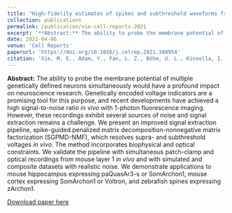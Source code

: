 ```yaml
---
title: "High-fidelity estimates of spikes and subthreshold waveforms from 1-photon voltage imaging in vivo"
collection: publications
permalink: /publication/xie-cell-reports-2021
excerpt: '**Abstract:** The ability to probe the membrane potential of multiple genetically defined neurons simultaneously would have a profound impact on neuroscience research. Genetically encoded voltage indicators are a promising tool for this purpose, and recent developments have achieved a high signal-to-noise ratio _in vivo_ with 1-photon fluorescence imaging. However, these recordings exhibit several sources of noise and signal extraction remains a challenge. We present an improved signal extraction pipeline, spike-guided penalized matrix decomposition-nonnegative matrix factorization (SGPMD-NMF), which resolves supra- and subthreshold voltages _in vivo_. The method incorporates biophysical and optical constraints. We validate the pipeline with simultaneous patch-clamp and optical recordings from mouse layer 1 _in vivo_ and with simulated and composite datasets with realistic noise. We demonstrate applications to mouse hippocampus expressing paQuasAr3-s or SomArchon1, mouse cortex expressing SomArchon1 or Voltron, and zebrafish spines expressing zArchon1.'
date: 2021-04-06
venue: 'Cell Reports'
paperurl: 'https://doi.org/10.1016/j.celrep.2021.108954'
citation: 'Xie, M. E., Adam, Y., Fan, L. Z., Böhm, U. L., Kinsella, I., Zhou, D., Rozsa, M., Singh, A., Svoboda, K., Paninski, L., Cohen A. E. (2021). &quot;High-fidelity estimates of spikes and subthreshold waveforms from 1-photon voltage imaging in vivo&quot; <i>Cell Reports</i> 35(1), 108954.'
---
```


**Abstract:** The ability to probe the membrane potential of multiple genetically defined neurons simultaneously would have a profound impact on neuroscience research. Genetically encoded voltage indicators are a promising tool for this purpose, and recent developments have achieved a high signal-to-noise ratio _in vivo_ with 1-photon fluorescence imaging. However, these recordings exhibit several sources of noise and signal extraction remains a challenge. We present an improved signal extraction pipeline, spike-guided penalized matrix decomposition-nonnegative matrix factorization (SGPMD-NMF), which resolves supra- and subthreshold voltages _in vivo_. The method incorporates biophysical and optical constraints. We validate the pipeline with simultaneous patch-clamp and optical recordings from mouse layer 1 _in vivo_ and with simulated and composite datasets with realistic noise. We demonstrate applications to mouse hippocampus expressing paQuasAr3-s or SomArchon1, mouse cortex expressing SomArchon1 or Voltron, and zebrafish spines expressing zArchon1.

[Download paper here](http://m-xie.github.io/files/xie-cell-reports-2021.pdf)
